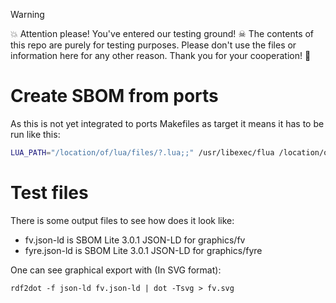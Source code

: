 > [!WARNING]
> 💥 Attention please! You've entered our testing ground! ☠ The contents of this repo are purely for testing purposes. Please don't use the files or information here for any other reason. Thank you for your cooperation! 🌟

# Create SBOM from ports

As this is not yet integrated to ports Makefiles as target it means it has to be run like this:

```bash
LUA_PATH="/location/of/lua/files/?.lua;;" /usr/libexec/flua /location/of/lua/files/spdx-traverse-deps.lua
```

# Test files
There is some output files to see how does it look like:
* fv.json-ld is SBOM Lite 3.0.1 JSON-LD for graphics/fv
* fyre.json-ld is SBOM Lite 3.0.1 JSON-LD for graphics/fyre

One can see graphical export with (In SVG format):

```
rdf2dot -f json-ld fv.json-ld | dot -Tsvg > fv.svg
```

